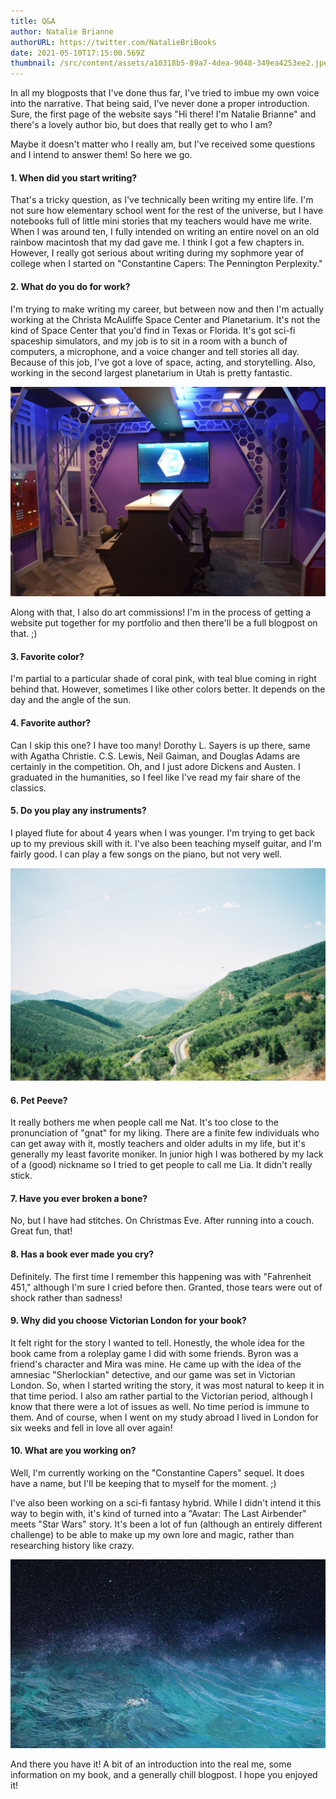 ```yaml
---
title: Q&A
author: Natalie Brianne
authorURL: https://twitter.com/NatalieBriBooks
date: 2021-05-10T17:15:00.569Z
thumbnail: /src/content/assets/a10318b5-89a7-4dea-9048-349ea4253ee2.jpeg
---
```

In all my blogposts that I've done thus far, I've tried to imbue my own voice into the narrative. That being said, I've never done a proper introduction. Sure, the first page of the website says "Hi there! I'm Natalie Brianne" and there's a lovely author bio, but does that really get to who I am? 

Maybe it doesn't matter who I really am, but I've received some questions and I intend to answer them! So here we go.

#### 1. When did you start writing?

That's a tricky question, as I've technically been writing my entire life. I'm not sure how elementary school went for the rest of the universe, but I have notebooks full of little mini stories that my teachers would have me write. When I was around ten, I fully intended on writing an entire novel on an old rainbow macintosh that my dad gave me. I think I got a few chapters in. However, I really got serious about writing during my sophmore year of college when I started on "Constantine Capers: The Pennington Perplexity."

#### 2. What do you do for work?

I'm trying to make writing my career, but between now and then I'm actually working at the Christa McAuliffe Space Center and Planetarium. It's not the kind of Space Center that you'd find in Texas or Florida. It's got sci-fi spaceship simulators, and my job is to sit in a room with a bunch of computers, a microphone, and a voice changer and tell stories all day. Because of this job, I've got a love of space, acting, and storytelling. Also, working in the second largest planetarium in Utah is pretty fantastic.

![](/src/content/assets/odyssey-bridge.jpg)

Along with that, I also do art commissions! I'm in the process of getting a website put together for my portfolio and then there'll be a full blogpost on that. ;) 

#### 3. Favorite color?

I'm partial to a particular shade of coral pink, with teal blue coming in right behind that. However, sometimes I like other colors better. It depends on the day and the angle of the sun.

#### 4. Favorite author?

Can I skip this one? I have too many! Dorothy L. Sayers is up there, same with Agatha Christie. C.S. Lewis, Neil Gaiman, and Douglas Adams are certainly in the competition. Oh, and I just adore Dickens and Austen. I graduated in the humanities, so I feel like I've read my fair share of the classics.

#### 5. Do you play any instruments?

I played flute for about 4 years when I was younger. I'm trying to get back up to my previous skill with it. I've also been teaching myself guitar, and I'm fairly good. I can play a few songs on the piano, but not very well. 

![](/src/content/assets/1anders-r2-010-3a.jpg)

#### 6. Pet Peeve?

It really bothers me when people call me Nat. It's too close to the pronunciation of "gnat" for my liking. There are a finite few individuals who can get away with it, mostly teachers and older adults in my life, but it's generally my least favorite moniker. In junior high I was bothered by my lack of a (good) nickname so I tried to get people to call me Lia. It didn't really stick. 

#### 7. Have you ever broken a bone?

No, but I have had stitches. On Christmas Eve. After running into a couch. Great fun, that!

#### 8. Has a book ever made you cry?

Definitely. The first time I remember this happening was with "Fahrenheit 451," although I'm sure I cried before then. Granted, those tears were out of shock rather than sadness!

#### 9. Why did you choose Victorian London for your book?

It felt right for the story I wanted to tell. Honestly, the whole idea for the book came from a roleplay game I did with some friends. Byron was a friend's character and Mira was mine. He came up with the idea of the amnesiac "Sherlockian" detective, and our game was set in Victorian London. So, when I started writing the story, it was most natural to keep it in that time period. I also am rather partial to the Victorian period, although I know that there were a lot of issues as well. No time period is immune to them. And of course, when I went on my study abroad I lived in London for six weeks and fell in love all over again!

#### 10. What are you working on?

Well, I'm currently working on the "Constantine Capers" sequel. It does have a name, but I'll be keeping that to myself for the moment. ;) 

I've also been working on a sci-fi fantasy hybrid. While I didn't intend it this way to begin with, it's kind of turned into a "Avatar: The Last Airbender" meets "Star Wars" story. It's been a lot of fun (although an entirely different challenge) to be able to make up my own lore and magic, rather than researching history like crazy.

![](/src/content/assets/image-4-4-20-at-3.08-pm.jpeg)

And there you have it! A bit of an introduction into the real me, some information on my book, and a generally chill blogpost. I hope you enjoyed it!